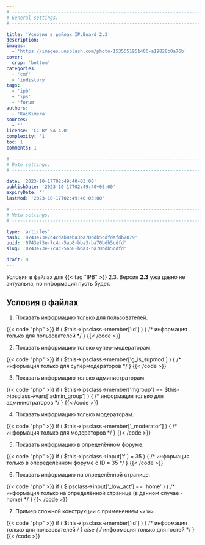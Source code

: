 ```yaml
---
# -------------------------------------------------------------------------------------------------------------------- #
# General settings.
# -------------------------------------------------------------------------------------------------------------------- #

title: 'Условия в файлах IP.Board 2.3'
description: ''
images:
  - 'https://images.unsplash.com/photo-1535551951406-a19828b0a76b'
cover:
  crop: 'bottom'
categories:
  - 'cmf'
  - 'inHistory'
tags:
  - 'ipb'
  - 'ips'
  - 'forum'
authors:
  - 'KaiKimera'
sources:
  - ''
license: 'CC-BY-SA-4.0'
complexity: '1'
toc: 1
comments: 1

# -------------------------------------------------------------------------------------------------------------------- #
# Date settings.
# -------------------------------------------------------------------------------------------------------------------- #

date: '2023-10-17T02:49:40+03:00'
publishDate: '2023-10-17T02:49:40+03:00'
expiryDate: ''
lastMod: '2023-10-17T02:49:40+03:00'

# -------------------------------------------------------------------------------------------------------------------- #
# Meta settings.
# -------------------------------------------------------------------------------------------------------------------- #

type: 'articles'
hash: '0743e73e7c4cdab8eba3ba70bdb5cdfdafdb7079'
uuid: '0743e73e-7c4c-5ab8-bba3-ba70bdb5cdfd'
slug: '0743e73e-7c4c-5ab8-bba3-ba70bdb5cdfd'

draft: 0
---
```


Условия в файлах для {{< tag "IPB" >}} 2.3. Версия **2.3** ужа давно не актуальна, но информация пусть будет.

<!--more-->

## Условия в файлах

1. Показать информацию только для пользователей.

{{< code "php" >}}
if ( $this->ipsclass->member['id'] )
{
  /* информация только для пользователей */
}
{{< /code >}}

2. Показать информацию только супер-модераторам.

{{< code "php" >}}
if ( $this->ipsclass->member['g_is_supmod'] )
{
  /* информация только для супермодераторов */
}
{{< /code >}}

3. Показать информацию только администраторам.

{{< code "php" >}}
if ( $this->ipsclass->member['mgroup'] == $this->ipsclass->vars['admin_group'] )
{
  /* информация только для администраторов */
}
{{< /code >}}

4. Показать информацию только модераторам.

{{< code "php" >}}
if ( $this->ipsclass->member['_moderator'] )
{
  /* информация только для модераторов */
}
{{< /code >}}

5. Показать информацию в определённом форуме.

{{< code "php" >}}
if ( $this->ipsclass->input['f'] = 35 )
{
  /* информация только в опеределённом форуме с ID = 35 */
}
{{< /code >}}

6. Показать информацию на определённой странице.

{{< code "php" >}}
if ( $ipsclass->input['_low_act'] == 'home' )
{
  /* информация только на определённой странице (в данном случае - home) */
}
{{< /code >}}

7. Пример сложной конструкции с применением `<или>`.

{{< code "php" >}}
if ( $this->ipsclass->member['id'] )
{
  /* информация только для пользователей */
}
else
{
  /* информация только для гостей */
}
{{< /code >}}
